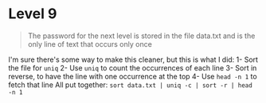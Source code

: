 # Level 9

> The password for the next level is stored in the file data.txt and is the only line of text that occurs only once

I'm sure there's some way to make this cleaner, but this is what I did:
1- Sort the file for `uniq`
2- Use `uniq` to count the occurrences of each line
3- Sort in reverse, to have the line with one occurrence at the top
4- Use `head -n 1` to fetch that line
All put together:
`sort data.txt | uniq -c | sort -r | head -n 1`
